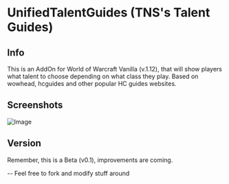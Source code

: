 # UnifiedTalentGuides (TNS's Talent Guides)
## Info
This is an AddOn for World of Warcraft Vanilla (v.1.12), that will show players what talent to choose depending on what class they play.
Based on wowhead, hcguides and other popular HC guides websites.

## Screenshots
![Image](https://github.com/user-attachments/assets/6488c8ad-6d74-4141-a0e5-180b6a68d05f)

## Version
Remember, this is a Beta (v0.1), improvements are coming.


-- Feel free to fork and modify stuff around
